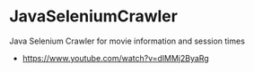 # JavaSeleniumCrawler
Java Selenium Crawler for movie information and session times
- https://www.youtube.com/watch?v=dlMMj2ByaRg
